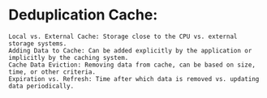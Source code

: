 # Deduplication Cache:

    Local vs. External Cache: Storage close to the CPU vs. external storage systems.
    Adding Data to Cache: Can be added explicitly by the application or implicitly by the caching system.
    Cache Data Eviction: Removing data from cache, can be based on size, time, or other criteria.
    Expiration vs. Refresh: Time after which data is removed vs. updating data periodically.
